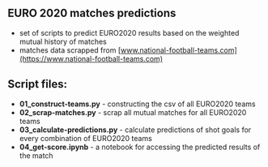 ## EURO 2020 matches predictions

- set of scripts to predict EURO2020 results based on the weighted mutual history of matches
- matches data scrapped from [www.national-football-teams.com](https://www.national-football-teams.com)

## Script files:

- **01_construct-teams.py** - constructing the csv of all EURO2020 teams
- **02_scrap-matches.py** - scrap all mutual matches for all EURO2020 teams
- **03_calculate-predictions.py** - calculate predictions of shot goals for every combination of EURO2020 teams
- **04_get-score.ipynb** - a notebook for accessing the predicted results of the match
